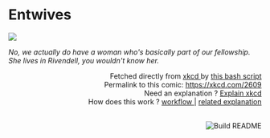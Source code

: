 # <b>Entwives</b>

[![](https://imgs.xkcd.com/comics/entwives.png)](https://xkcd.com/2609)

<i>No, we actually do have a woman who&#39;s basically part of our fellowship. She lives in Rivendell, you wouldn&#39;t know her.</i>

<div align="right">
  Fetched directly from
  <a href="https://xkcd.com">
    xkcd
  </a>
  by
  <a href="https://github.com/Vanille-N/Vanille-N/blob/master/fetch">
    this bash script
  </a>
</div>
<div align="right">
  Permalink to this comic:
  <a href="https://xkcd.com/2609">
    https://xkcd.com/2609
  </a>
</div>
<div align="right">
  Need an explanation ?
  <a href="https://www.explainxkcd.com/wiki/index.php/2609">
    Explain xkcd
  </a>
</div>
<div align="right">
  How does this work ?
  <a href="https://github.com/Vanille-N/Vanille-N/blob/master/.github/workflows/build.yml">
    workflow
  </a>
  |
  <a href="https://simonwillison.net/2020/Jul/10/self-updating-profile-readme/">
    related explanation
  </a>
</div><br>

<a href="https://github.com/Vanille-N/Vanille-N/actions"><img src="https://github.com/Vanille-N/Vanille-N/workflows/Build%20README/badge.svg" align="right" alt="Build README"></a>
